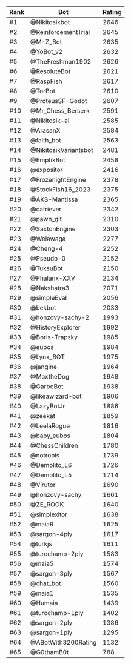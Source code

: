 Rank|Bot|Rating
---|---|---
#1|@Nikitosikbot|2646
#2|@ReinforcementTrial|2645
#3|@M-Z_Bot|2635
#4|@YoBot_v2|2632
#5|@TheFreshman1902|2626
#6|@ResoluteBot|2621
#7|@RaspFish|2617
#8|@TorBot|2610
#9|@ProteusSF-Godot|2607
#10|@Mr_Chess_Berserk|2591
#11|@Nikitosik-ai|2585
#12|@ArasanX|2584
#13|@faith_bot|2563
#14|@NikitosikVariantsbot|2481
#15|@EmptikBot|2458
#16|@expositor|2416
#17|@FrozenightEngine|2378
#18|@StockFish16_2023|2375
#19|@AKS-Mantissa|2365
#20|@catriever|2342
#21|@pawn_git|2310
#22|@SaxtonEngine|2303
#23|@Weiawaga|2277
#24|@Cheng-4|2252
#25|@Pseudo-0|2152
#26|@TuksuBot|2150
#27|@Phalanx-XXV|2134
#28|@Nakshatra3|2071
#29|@simpleEval|2056
#30|@bekbot|2033
#31|@honzovy-sachy-2|1993
#32|@HistoryExplorer|1992
#33|@Boris-Trapsky|1985
#34|@eubos|1984
#35|@Lynx_BOT|1975
#36|@jangine|1964
#37|@MaxtheDog|1948
#38|@GarboBot|1938
#39|@likeawizard-bot|1906
#40|@LazyBotJr|1886
#41|@zeekat|1859
#42|@LeelaRogue|1816
#43|@baby_eubos|1804
#44|@ChessChildren|1780
#45|@notropis|1739
#46|@Demolito_L6|1726
#47|@Demolito_L5|1714
#48|@Virutor|1690
#49|@honzovy-sachy|1661
#50|@ZE_ROOK|1640
#51|@simplexitor|1638
#52|@maia9|1625
#53|@sargon-4ply|1617
#54|@turkjs|1611
#55|@turochamp-2ply|1583
#56|@maia5|1574
#57|@sargon-3ply|1567
#58|@chat_bot|1560
#59|@maia1|1535
#60|@Humaia|1439
#61|@turochamp-1ply|1402
#62|@sargon-2ply|1386
#63|@sargon-1ply|1295
#64|@ABotWith3200Rating|1132
#65|@G0thamB0t|788
